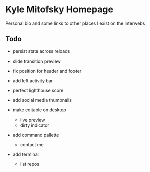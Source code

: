 # Kyle Mitofsky Homepage

Personal bio and some links to other places I exist on the interwebs


## Todo

* persist state across reloads
* slide transition preview
* fix position for header and footer
* add left activity bar
* perfect lighthouse score
* add social media thumbnails

* make editable on desktop
  * live preview
  * dirty indicator
* add command pallette
  * contact me
* add terminal
  * list repos

